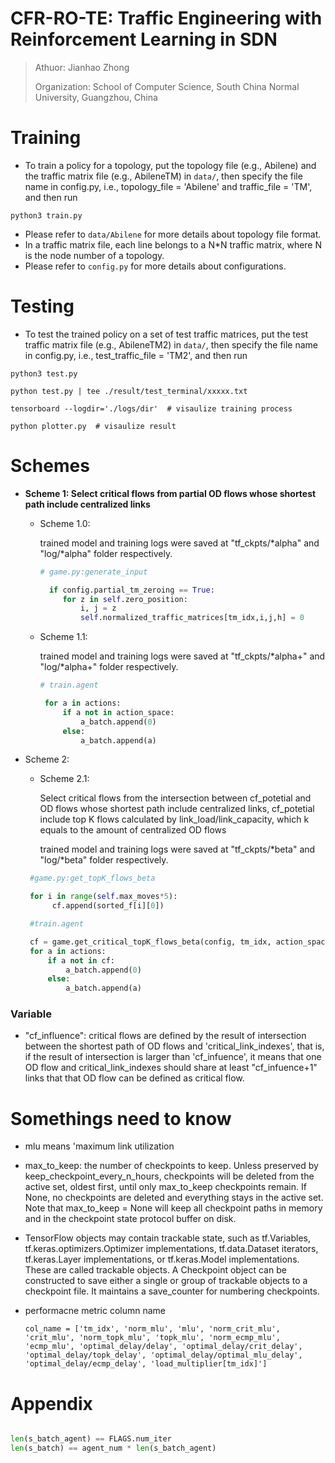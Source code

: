 # CFR-RO-TE: Traffic Engineering with Reinforcement Learning in SDN



> Athuor: Jianhao Zhong
>
> Organization: School of Computer Science, South China Normal University, Guangzhou, China

# Training

- To train a policy for a topology, put the topology file (e.g., Abilene) and the traffic matrix file (e.g., AbileneTM) in `data/`, then specify the file name in config.py, i.e., topology_file = 'Abilene' and traffic_file = 'TM', and then run 
```shell
python3 train.py
```
- Please refer to `data/Abilene` for more details about topology file format. 
- In a traffic matrix file, each line belongs to a N*N traffic matrix, where N is the node number of a topology.
- Please refer to `config.py` for more details about configurations. 

# Testing

- To test the trained policy on a set of test traffic matrices, put the test traffic matrix file (e.g., AbileneTM2) in `data/`, then specify the file name in config.py, i.e., test_traffic_file = 'TM2', and then run 
```shell
python3 test.py

python test.py | tee ./result/test_terminal/xxxxx.txt

tensorboard --logdir='./logs/dir'  # visaulize training process

python plotter.py  # visaulize result
```
# Schemes

- **Scheme 1: Select critical flows from partial OD flows whose shortest path include centralized links**

  - Scheme 1.0: 

    trained model and training logs were saved at "tf_ckpts/*alpha" and "log/*alpha" folder respectively.

    ```python
    # game.py:generate_input
    
      if config.partial_tm_zeroing == True:
         for z in self.zero_position:
             i, j = z
             self.normalized_traffic_matrices[tm_idx,i,j,h] = 0
    ```

  - Scheme 1.1: 

    trained model and training logs were saved at "tf_ckpts/*alpha+" and "log/*alpha+" folder respectively.

    ```python
    # train.agent
    
     for a in actions:
         if a not in action_space:
             a_batch.append(0)
         else:
             a_batch.append(a)
    ```

- Scheme 2: 

  - Scheme 2.1: 

    Select critical flows from the intersection between cf_potetial and OD flows whose shortest path include centralized links,
    cf_potetial include top K flows calculated by link_load/link_capacity, which k equals to the amount of centralized OD flows

    trained model and training logs were saved at "tf_ckpts/*beta" and "log/*beta" folder respectively.


  ```python
   #game.py:get_topK_flows_beta
  
   for i in range(self.max_moves*5):
        cf.append(sorted_f[i][0])
  
   #train.agent
  
   cf = game.get_critical_topK_flows_beta(config, tm_idx, action_space, critical_links=10)
   for a in actions:
       if a not in cf:
           a_batch.append(0)
       else:
           a_batch.append(a)
  ```

### Variable 

- "cf_influence": critical flows are defined by the result of intersection between the shortest path of OD flows and 'critical_link_indexes', that is, if the result of intersection is larger than 'cf_infuence', it means that one OD flow and critical_link_indexes  should share at least "cf_infuence+1" links that  that OD flow can be defined as critical flow. 

# Somethings need to know

- mlu means 'maximum link utilization

- max_to_keep: the number of checkpoints to keep. Unless preserved by keep_checkpoint_every_n_hours, checkpoints will be deleted from the active set, oldest first, until only max_to_keep checkpoints remain.  If None, no checkpoints are deleted and everything stays in the active set. Note that max_to_keep = None will keep all checkpoint paths in memory and in the checkpoint state protocol buffer on disk.
  
- TensorFlow objects may contain trackable state, such as tf.Variables, tf.keras.optimizers.Optimizer implementations, tf.data.Dataset iterators, tf.keras.Layer implementations, or tf.keras.Model implementations. These are called trackable objects. A Checkpoint object can be constructed to save either a single or group of trackable objects to a checkpoint file. It maintains a save_counter for numbering checkpoints.

- performacne metric column name 

   ```shell
   col_name = ['tm_idx', 'norm_mlu', 'mlu', 'norm_crit_mlu', 'crit_mlu', 'norm_topk_mlu', 'topk_mlu', 'norm_ecmp_mlu', 'ecmp_mlu', 'optimal_delay/delay', 'optimal_delay/crit_delay', 'optimal_delay/topk_delay', 'optimal_delay/optimal_mlu_delay', 'optimal_delay/ecmp_delay', 'load_multiplier[tm_idx]']
   ```

# Appendix

```python

len(s_batch_agent) == FLAGS.num_iter
len(s_batch) == agent_num * len(s_batch_agent)
```


